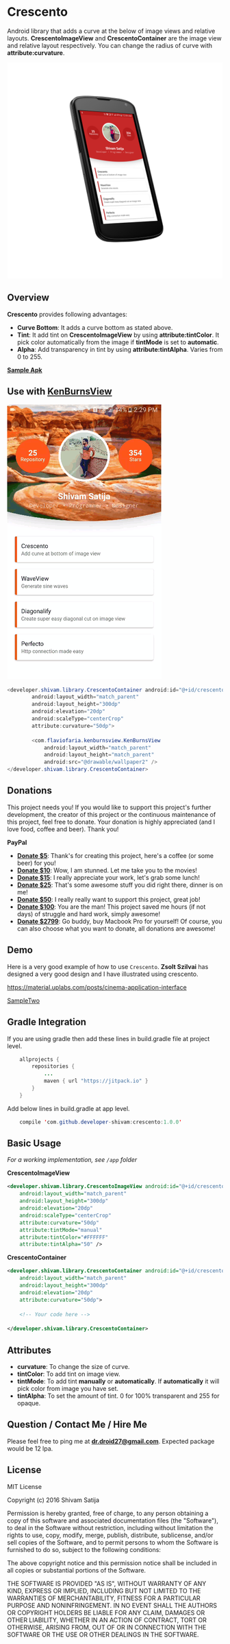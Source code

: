 Crescento
=========

Android library that adds a curve at the below of image views and relative layouts. **CrescentoImageView** and **CrescentoContainer** are the image view and relative layout respectively. You can change the radius of curve with **attribute:curvature**.	

![Sample Image 2][SampleOneNexus]

Overview
--------

**Crescento** provides following advantages:

* **Curve Bottom**: It adds a curve bottom as stated above. 
* **Tint**: It add tint on **CrescentoImageView** by using **attribute:tintColor**. It pick color automatically from the image if **tintMode** is set to **automatic**.
* **Alpha**: Add transparency in tint by using **attribute:tintAlpha**. Varies from 0 to 255.

**[Sample Apk]** 

Use with **[KenBurnsView]**
---------------------------------------

![Sample Image 1][GifSample]

```java
<developer.shivam.library.CrescentoContainer android:id="@+id/crescentoContainer"
        android:layout_width="match_parent"
        android:layout_height="300dp"
        android:elevation="20dp"
        android:scaleType="centerCrop"
        attribute:curvature="50dp">

        <com.flaviofaria.kenburnsview.KenBurnsView
            android:layout_width="match_parent"
            android:layout_height="match_parent"
            android:src="@drawable/wallpaper2" />
</developer.shivam.library.CrescentoContainer>
```

Donations
---------

This project needs you! If you would like to support this project's further development, the creator of this project or the continuous maintenance of this project, feel free to donate. Your donation is highly appreciated (and I love food, coffee and beer). Thank you!

**PayPal**

* **[Donate $5]**: Thank's for creating this project, here's a coffee (or some beer) for you!
* **[Donate $10]**: Wow, I am stunned. Let me take you to the movies!
* **[Donate $15]**: I really appreciate your work, let's grab some lunch!
* **[Donate $25]**: That's some awesome stuff you did right there, dinner is on me!
* **[Donate $50]**: I really really want to support this project, great job!
* **[Donate $100]**: You are the man! This project saved me hours (if not days) of struggle and hard work, simply awesome!
* **[Donate $2799]**: Go buddy, buy Macbook Pro for yourself!
Of course, you can also choose what you want to donate, all donations are awesome!

Demo
----

Here is a very good example of how to use `Crescento`. **Zsolt Szilvai** has designed a very good design and I have illustrated using crescento.

https://material.uplabs.com/posts/cinema-application-interface

[SampleTwo]

Gradle Integration
------------------

If you are using gradle then add these lines in build.gradle file at project level.
```java
	allprojects {
        repositories {
            ...
            maven { url "https://jitpack.io" }
        }
    }
```

Add below lines in build.gradle at app level.
```java
	compile 'com.github.developer-shivam:crescento:1.0.0'
```

Basic Usage
-----------

*For a working implementation, see `/app` folder*

**CrescentoImageView**

```xml
<developer.shivam.library.CrescentoImageView android:id="@+id/crescentoImageView"
    android:layout_width="match_parent"
    android:layout_height="300dp"
    android:elevation="20dp"
    android:scaleType="centerCrop"
    attribute:curvature="50dp"
    attribute:tintMode="manual"
    attribute:tintColor="#FFFFFF"
    attribute:tintAlpha="50" />
```

**CrescentoContainer**

```xml
<developer.shivam.library.CrescentoContainer android:id="@+id/crescentoContainer"
    android:layout_width="match_parent"
    android:layout_height="300dp"
    android:elevation="20dp"
    attribute:curvature="50dp">

    <!-- Your code here -->

</developer.shivam.library.CrescentoContainer>
```

Attributes
----------

* **curvature**: To change the size of curve.
* **tintColor**: To add tint on image view.
* **tintMode**: To add tint **manually** or **automatically**. If **automatically** it will pick color from image you have set.
* **tintAlpha**: To set the amount of tint. 0 for 100% transparent and 255 for opaque.

Question / Contact Me / Hire Me
---------------------
Please feel free to ping me at **dr.droid27@gmail.com**. Expected package would be 12 lpa.

License
-------

MIT License

Copyright (c) 2016 Shivam Satija

Permission is hereby granted, free of charge, to any person obtaining a copy
of this software and associated documentation files (the "Software"), to deal
in the Software without restriction, including without limitation the rights
to use, copy, modify, merge, publish, distribute, sublicense, and/or sell
copies of the Software, and to permit persons to whom the Software is
furnished to do so, subject to the following conditions:

The above copyright notice and this permission notice shall be included in all
copies or substantial portions of the Software.

THE SOFTWARE IS PROVIDED "AS IS", WITHOUT WARRANTY OF ANY KIND, EXPRESS OR
IMPLIED, INCLUDING BUT NOT LIMITED TO THE WARRANTIES OF MERCHANTABILITY,
FITNESS FOR A PARTICULAR PURPOSE AND NONINFRINGEMENT. IN NO EVENT SHALL THE
AUTHORS OR COPYRIGHT HOLDERS BE LIABLE FOR ANY CLAIM, DAMAGES OR OTHER
LIABILITY, WHETHER IN AN ACTION OF CONTRACT, TORT OR OTHERWISE, ARISING FROM,
OUT OF OR IN CONNECTION WITH THE SOFTWARE OR THE USE OR OTHER DEALINGS IN THE
SOFTWARE.

[SampleOne]:		 	/art/sample1_resize.png
[SampleTwo]:			/art/sample2.png
[SampleOneNexus]: 	 	/art/sample1_nexus4_angle1.png
[GifSample]:         	/art/sample2.gif
[GifSample2]:		 	/art/sample3.gif
[Donate $5]: 		https://www.paypal.me/developerShivam/5
[Donate $10]:  		https://www.paypal.me/developerShivam/10
[Donate $15]:  		https://www.paypal.me/developerShivam/15
[Donate $25]:  		https://www.paypal.me/developerShivam/25
[Donate $50]: 		https://www.paypal.me/developerShivam/50
[Donate $100]: 		https://www.paypal.me/developerShivam/100
[Donate $2799]: 	https://www.paypal.me/developerShivam/2799
[Sample Apk]:		https://github.com/developer-shivam/crescento/blob/master/demo.apk
[KenBurnsView]:		https://github.com/flavioarfaria/KenBurnsView